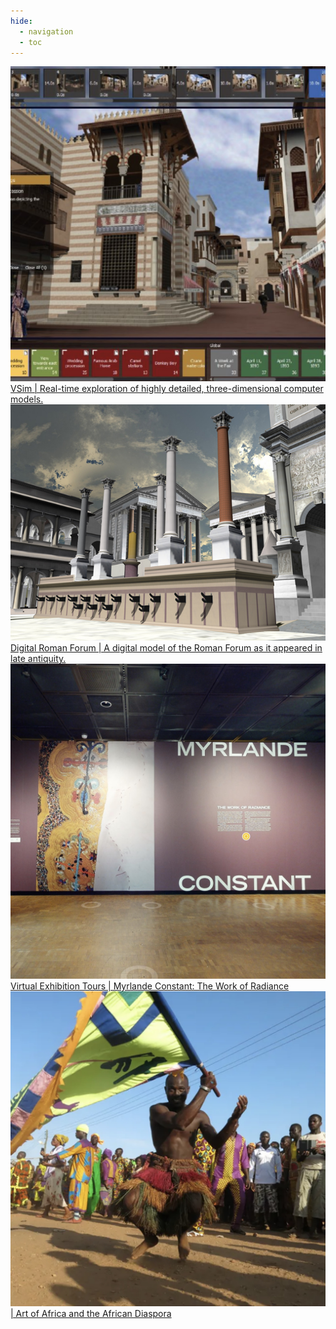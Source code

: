 ```yaml
---
hide:
  - navigation
  - toc
---
```


<script>
// get url params and check if door is one of them
var urlParams = new URLSearchParams(window.location.search);
if(urlParams.has('gamified')) {
	alert("You have chosen the gamified version!");
}

</script>

<div class="gallery">
	<div class="gallery-item">
		<a href="https://idre.ucla.edu/vsimvs">
			<img src="images/vsim.jpg" alt="vsim">
			<div class="caption">VSim | Real-time exploration of highly detailed, three-dimensional computer models.</div>
		</a>
	</div>
	<div class="gallery-item">
		<a href="https://oarc.ucla.edu/about/our-team/francesca-albrezziF">
			<img src="images/roman.jpg" alt="Francesca">
			<div class="caption">Digital Roman Forum | A digital model of the Roman Forum as it appeared in late antiquity.</div>
		</a>
	</div>
	<div class="gallery-item">
		<a href="https://my.matterport.com/show/?m=WNKBj4tkkVe">
			<img src="images/fowler.jpg" alt="Virtual Exhibition Tours">
			<div class="caption">Virtual Exhibition Tours | Myrlande Constant: The Work of Radiance</div>
		</a>
	</div>
	<div class="gallery-item">
		<a href="https://fowler.ucla.edu/art-africa-african-diaspora/">
			<img src="images/africa.jpg" alt="Art of Africa and the African Diaspora">
			<div class="caption"> | Art of Africa and the African Diaspora</div>
		</a>
	</div>
</div> 